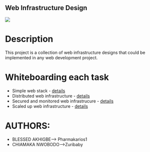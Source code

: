 ## Web Infrastructure Design
![](https://reinvently.com/wp-content/uploads/2019/08/scheme.jpg)


# Description

This project is a collection of web infrastructure designs that could be implemented in any web development project.

# Whiteboarding each task

+ Simple web stack - [details](0-simple_web_stack.md)
+ Distributed web infrastructure - [details](1-distributed_web_infrastructure.md)
+ Secured and monitored web infrastrucure - [details](2-secured_and_monitored_web_infrastructure.md)
+ Scaled up web infrastructure - [details](3-scale_up.md)


# AUTHORS:
+ BLESSED AKHIGBE--> Pharmakarios1 <br>
+ CHIAMAKA NWOBODO-->Zuribaby
